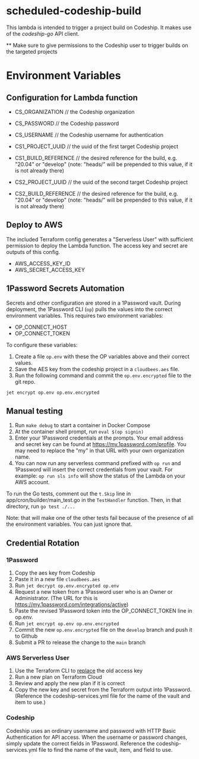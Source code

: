 # scheduled-codeship-build

This lambda is intended to trigger a project build on Codeship.
It makes use of the *codeship-go* API client.

** Make sure to give permissions to the Codeship user to trigger builds
on the targeted projects

# Environment Variables

## Configuration for Lambda function

* CS_ORGANIZATION // the Codeship organization
* CS_PASSWORD // the Codeship password
* CS_USERNAME // the Codeship username for authentication


* CS1_PROJECT_UUID // the uuid of the first target Codeship project
* CS1_BUILD_REFERENCE // the desired reference for the build, e.g. "20.04" or "develop"
(note: "heads/" will be prepended to this value, if it is not already there)


* CS2_PROJECT_UUID // the uuid of the second target Codeship project
* CS2_BUILD_REFERENCE // the desired reference for the build, e.g. "20.04" or "develop"
(note: "heads/" will be prepended to this value, if it is not already there)

## Deploy to AWS

The included Terraform config generates a "Serverless User" with sufficient permission to
deploy the Lambda function. The access key and secret are outputs of this config.

* AWS_ACCESS_KEY_ID
* AWS_SECRET_ACCESS_KEY

## 1Password Secrets Automation

Secrets and other configuration are stored in a 1Password vault. During deployment, the
1Password CLI (`op`) pulls the values into the correct environment variables. This requires
two environment variables:

* OP_CONNECT_HOST
* OP_CONNECT_TOKEN

To configure these variables:

1. Create a file `op.env` with these the OP variables above and their correct values.
2. Save the AES key from the codeship project in a `cloudbees.aes` file.
3. Run the following command and commit the `op.env.encrypted` file to the git repo.

```sh
jet encrypt op.env op.env.encrypted
```

## Manual testing

1. Run `make debug` to start a container in Docker Compose
2. At the container shell prompt, run `eval $(op signin)`
3. Enter your 1Password credentials at the prompts. Your email address and secret key can be found at https://my.1password.com/profile. You may need to replace the "my" in that URL with your own organization name.
4. You can now run any serverless command prefixed with `op run` and 1Password will insert the correct credentials from your vault. For example: `op run sls info` will show the status of the Lambda on your AWS account.
 
To run the Go tests, comment out the `t.Skip` line in app/cron/builder/main_test.go in the `TestHandler` function. 
Then, in that directory, run `go test ./...`

Note: that will make one of the other tests fail because of the presence of all the environment variables.
You can just ignore that.

## Credential Rotation

### 1Password

1. Copy the aes key from Codeship
2. Paste it in a new file `cloudbees.aes`
3. Run `jet decrypt op.env.encrypted op.env`
4. Request a new token from a 1Password user who is an Owner or Administrator. (The URL for this is https://my.1password.com/integrations/active)
5. Paste the revised 1Password token into the OP_CONNECT_TOKEN line in op.env.
6. Run `jet encrypt op.env op.env.encrypted`
7. Commit the new `op.env.encrypted` file on the `develop` branch and push it to Github
8. Submit a PR to release the change to the `main` branch

### AWS Serverless User

1. Use the Terraform CLI to [replace](https://developer.hashicorp.com/terraform/cli/commands/plan#replace-address) the old access key
2. Run a new plan on Terraform Cloud
3. Review and apply the new plan if it is correct
4. Copy the new key and secret from the Terraform output into 1Password. (Reference the codeship-services.yml file for the name of the vault and item to use.)

### Codeship

Codeship uses an ordinary username and password with HTTP Basic Authentication for API access. When the username
or password changes, simply update the correct fields in 1Password. Reference the codeship-services.yml file to find the name of the vault, item, and field to use.
